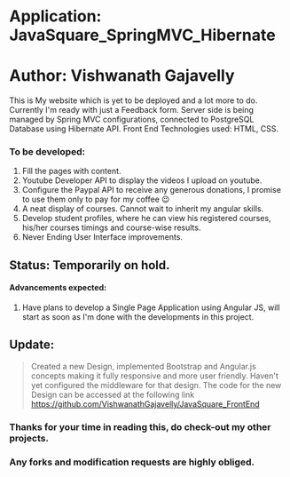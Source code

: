 # Application: JavaSquare_SpringMVC_Hibernate 

# Author: Vishwanath Gajavelly

This is My website which is yet to be deployed and a lot more to do. Currently I'm ready with just a Feedback form. Server side is being managed by Spring MVC configurations, connected to PostgreSQL Database using Hibernate API. Front End Technologies used: HTML, CSS.

### To be developed: 
1. Fill the pages with content.
2. Youtube Developer API to display the videos I upload on youtube.
3. Configure the Paypal API to receive any generous donations, I promise to use them only to pay for my coffee 😉
4. A neat display of courses. Cannot wait to inherit my angular skills.
5. Develop student profiles, where he can view his registered courses, his/her courses timings and course-wise results. 
6. Never Ending User Interface improvements.

## Status: Temporarily on hold. 

#### Advancements expected:
1. Have plans to develop a Single Page Application using Angular JS, will start as soon as I'm done with the developments in this project.


## Update: 
> Created a new Design, implemented Bootstrap and Angular.js concepts making it fully responsive and more user friendly. Haven't yet configured the middleware for that design. The code for the new Design can be accessed at the following link https://github.com/VishwanathGajavelly/JavaSquare_FrontEnd

### Thanks for your time in reading this, do check-out my other projects.
### Any forks and modification requests are highly obliged.
